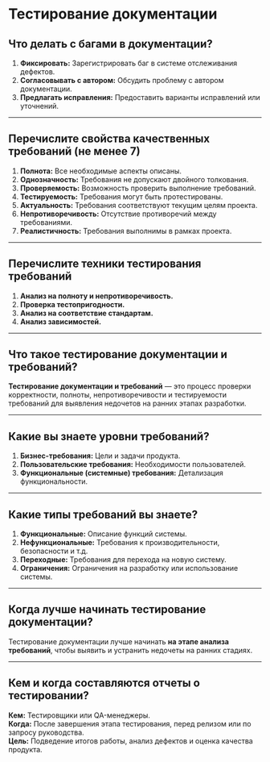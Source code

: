 # Тестирование документации 

## Что делать с багами в документации?
1. **Фиксировать:** Зарегистрировать баг в системе отслеживания дефектов.
2. **Согласовывать с автором:** Обсудить проблему с автором документации.
3. **Предлагать исправления:** Предоставить варианты исправлений или уточнений.

---

## Перечислите свойства качественных требований (не менее 7)
1. **Полнота:** Все необходимые аспекты описаны.
2. **Однозначность:** Требования не допускают двойного толкования.
3. **Проверяемость:** Возможность проверить выполнение требований.
4. **Тестируемость:** Требования могут быть протестированы.
5. **Актуальность:** Требования соответствуют текущим целям проекта.
6. **Непротиворечивость:** Отсутствие противоречий между требованиями.
7. **Реалистичность:** Требования выполнимы в рамках проекта.

---

## Перечислите техники тестирования требований
1. **Анализ на полноту и непротиворечивость.**
2. **Проверка тестопригодности.**
3. **Анализ на соответствие стандартам.**
4. **Анализ зависимостей.**

---

## Что такое тестирование документации и требований?
**Тестирование документации и требований** — это процесс проверки корректности, полноты, непротиворечивости и тестируемости требований для выявления недочетов на ранних этапах разработки.

---

## Какие вы знаете уровни требований?
1. **Бизнес-требования:** Цели и задачи продукта.
2. **Пользовательские требования:** Необходимости пользователей.
3. **Функциональные (системные) требования:** Детализация функциональности.

---

## Какие типы требований вы знаете?
1. **Функциональные:** Описание функций системы.
2. **Нефункциональные:** Требования к производительности, безопасности и т.д.
3. **Переходные:** Требования для перехода на новую систему.
4. **Ограничения:** Ограничения на разработку или использование системы.

---

## Когда лучше начинать тестирование документации?
Тестирование документации лучше начинать **на этапе анализа требований**, чтобы выявить и устранить недочеты на ранних стадиях.

---

## Кем и когда составляются отчеты о тестировании?
**Кем:** Тестировщики или QA-менеджеры.  
**Когда:** После завершения этапа тестирования, перед релизом или по запросу руководства.  
**Цель:** Подведение итогов работы, анализ дефектов и оценка качества продукта.
